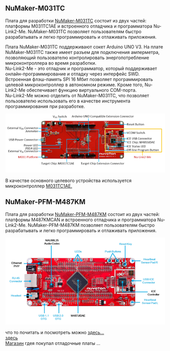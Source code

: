 ## NuMaker-M031TC  

Плата для разработки [NuMaker-M031TC](https://www.nuvoton.com/board/numaker-m031tc/?index=0)  состоит из двух частей: платформы M031TC1AE и встроенного отладчика и программатора Nu-Link2-Me. NuMaker-M031TC позволяет пользователям быстро разрабатывать и легко программировать и отлаживать приложения.   

Плата NuMaker-M031TC поддерживают сокет Arduino UNO V3. На плате NuMaker-M031TC также имеет разъем для подключения амперметра, позволяющий пользователю контролировать энергопотребление микроконтроллера во время разработки.  
Nu-Link2-Me - это отладчик и программатор, который поддерживает онлайн-программирование и отладку через интерфейс SWD.  
Встроенная флэш-память SPI 16 Мбит позволяет программировать целевой микроконтроллер в автономном режиме. Кроме того, Nu-Link2-Me обеспечивает функцию виртуального COM-порта.  
Nu-Link2-Me можно отделить от NuMaker-M031TC, что позволяет пользователю использовать его в качестве инструмента программирования при разработке.  

![alt-текст](https://github.com/PivnevNikolay/Nuvoton-Development-Tool/blob/master/photos/001.jpg "NuMaker-M031TC")

В качестве основного целевого устройства используется микроконтроллер [M031TC1AE.](https://www.nuvoton.com/products/microcontrollers/arm-cortex-m0-mcus/m031-series/)


## NuMaker-PFM-M487KM   
Плата для разработки [NuMaker-PFM-M487KM](https://www.nuvoton.com/board/numaker-pfm-m487km/)  состоит из двух частей: платформы M487KMCAN и встроенного отладчика и программатора Nu-Link2-Me.  NuMaker-PFM-M487KM позволяет пользователям быстро разрабатывать и легко программировать и отлаживать приложения.    

![alt-текст](https://github.com/PivnevNikolay/Nuvoton-Development-Tool/blob/master/photos/004.jpg "NuMaker-PFM-M487KM")

что то почитать и посмотреть можно [здесь...](http://www.mymcu.ru/support/otladochnaya-plata-numaker-pfm-m487.html)  
[здесь](https://ic-contract.ru/forum/mikrokontrollery/5993-znakomstvo-s-nuvoton-m486-rabota-s-gpio-uart-i-vneshnimi-preryvaniyam.html)   
[Магазин](https://direct.nuvoton.com/ru/) гдея покупал отладочные платы ...

 




